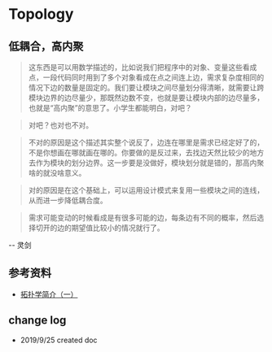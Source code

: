 # Topology

## 低耦合，高内聚

> 这东西是可以用数学描述的，比如说我们把程序中的对象、变量这些看成点，一段代码同时用到了多个对象看成在点之间连上边，需求复杂度相同的情况下边的数量是固定的。我们要让模块之间尽量划分得清晰，就需要让跨模块边界的边尽量少，那既然边数不变，也就是要让模块内部的边尽量多，也就是“高内聚”的意思了。小学生都能明白，对吧？

> 对吧？也对也不对。

> 不对的原因是这个描述其实整个说反了，边连在哪里是需求已经定好了的，不是你想画在哪就画在哪的。你要做的是反过来，去找边天然比较少的地方去作为模块的划分边界。这一步要是没做好，模块划分就是错的，那高内聚啥的就没啥意义。

> 对的原因是在这个基础上，可以运用设计模式来复用一些模块之间的连线，从而进一步降低耦合度。

> 需求可能变动的时候看成是有很多可能的边，每条边有不同的概率，然后选择切开的边的期望值比较小的情况就行了。

-- 灵剑

## 参考资料

- [拓扑学简介（一）](https://songshuhui.net/archives/1633)

## change log

- 2019/9/25 created doc
